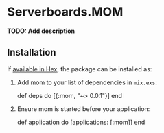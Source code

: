 # Serverboards.MOM

**TODO: Add description**

## Installation

If [available in Hex](https://hex.pm/docs/publish), the package can be installed as:

  1. Add mom to your list of dependencies in `mix.exs`:

        def deps do
          [{:mom, "~> 0.0.1"}]
        end

  2. Ensure mom is started before your application:

        def application do
          [applications: [:mom]]
        end

